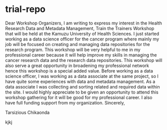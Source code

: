 # trial-repo
Dear Workshop Organizers,
I am writing to express my interest in the Health Research Data and Metadata Management, Train the Trainers Workshop that will be held at the Kamuzu University of Health Sciences.
I just started working as a data science officer for the cancer program where mainly my job will be focused on creating and managing data repositories for the research program. 
This workshop will be very helpful to me in my professional career because it will help improve my skills in managing the cancer research data and the research data repositories. This workshop will also serve a great opportunity in broadening my professional network hence this workshop is a special added value.
Before working as a data science officer, I was working as a data associate at the same project, so I have quite some experiences with data and metadata management. As a data associate I was collecting and sorting related and required data within the site. 
I would highly appreciate to be given an opportunity to attend this workshop gathering for it will be good for my professional career.
I also have full funding support from my organization. 
Sincerely,

Tarsizious Chikaonda

kjkj
